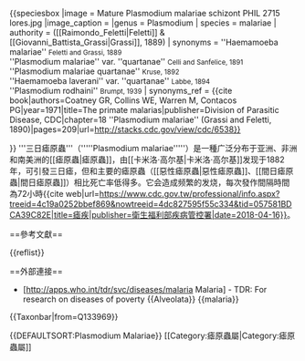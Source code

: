 {{speciesbox
|image =  Mature Plasmodium malariae schizont PHIL 2715 lores.jpg
|image_caption = 
|genus = Plasmodium
| species =
malariae | authority = ([[Raimondo_Feletti|Feletti]] & [[Giovanni_Battista_Grassi|Grassi]], 1889)
| synonyms =
''Haemamoeba malariae'' <small>Feletti and Grassi, 1889</small><br />
''Plasmodium malariae'' var. ''quartanae'' <small>Celli and Sanfelice, 1891</small><br />
''Plasmodium malariae quartanae'' <small>Kruse, 1892</small><br />
''Haemamoeba laverani'' var. ''quartanae'' <small>Labbe, 1894</small><br />
''Plasmodium rodhaini'' <small>Brumpt, 1939</small>
| synonyms_ref = <ref>{{cite book|authors=Coatney GR, Collins WE, Warren M, Contacos PG|year=1971|title=The primate malarias|publisher=Division of Parasitic Disease, CDC|chapter=18 ''Plasmodium malariae'' (Grassi and Feletti, 1890)|pages=209|url=http://stacks.cdc.gov/view/cdc/6538}}</ref>

}}
'''三日瘧原蟲'''（'''''Plasmodium malariae'''''）是一種广泛分布于亚洲、非洲和南美洲的[[瘧原蟲|瘧原蟲]]，由[[卡米洛·高尔基|卡米洛·高尔基]]发现于1882年，可引發三日瘧，但和主要的瘧原蟲（[[惡性瘧原蟲|惡性瘧原蟲]]、[[間日瘧原蟲|間日瘧原蟲]]）相比死亡率低得多。它会造成频繁的发烧，每次發作間隔時間為72小時<ref>{{cite web|url=https://www.cdc.gov.tw/professional/info.aspx?treeid=4c19a0252bbef869&nowtreeid=4dc827595f55c334&tid=057581BDCA39C82E|title=瘧疾|publisher=衛生福利部疾病管控署|date=2018-04-16}}</ref>。

==參考文獻==

{{reflist}}

==外部連接==

* [http://apps.who.int/tdr/svc/diseases/malaria Malaria] - TDR: For research on diseases of poverty
{{Alveolata}}
{{malaria}}

{{Taxonbar|from=Q133969}}

{{DEFAULTSORT:Plasmodium Malariae}}
[[Category:瘧原蟲屬|Category:瘧原蟲屬]]